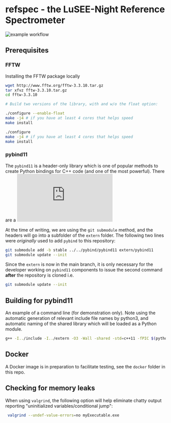 
# refspec - the LuSEE-Night Reference Spectrometer

![example workflow](https://github.com/lusee-night/refspec/actions/workflows/refspec-test.yml/badge.svg)


## Prerequisites 

### FFTW

Installing the FFTW package locally

```bash
wget http://www.fftw.org/fftw-3.3.10.tar.gz
tar xfvz fftw-3.3.10.tar.gz
cd fftw-3.3.10

# Build two versions of the library, with and w/o the float option:

./configure --enable-float
make -j4 # if you have at least 4 cores that helps speed
make install

./configure
make -j4 # if you have at least 4 cores that helps speed
make install
```

### pybind11

The `pybind11` is a header-only library which is one of popular methods
to create Python bindings for C++ code (and one of the most powerful).
There are a ![few ways to install pybind11](https://pybind11.readthedocs.io/en/stable/installing.html)

At the time of writing, we are using the `git submodule` method, and the headers
will go into a subfolder of the `extern` folder. The following two lines were _originally_
used to add `pybind` to this repository:

```bash
git submodule add -b stable ../../pybind/pybind11 extern/pybind11
git submodule update --init
```

Since the `extern` is now in the main branch, it is only necessary for the developer
working on `pybind11` components to issue the second command __after__ the repository is cloned
i.e.

```bash
git submodule update --init
```



## Building for pybind11

An example of a command line (for demonstration only). Note using the automatic generation of relevant include file names by python3,
and automatic naming of the shared library which will be loaded as a Python module.
```bash
g++ -I../include -I../extern -O3 -Wall -shared -std=c++11 -fPIC $(python3 -m pybind11 --includes) SpecConfig.cpp SpecOutput.cpp SignalGenerator.cpp RefSpectrometer.cpp pfb.cpp -lfftw3 -lfftw3f -o refspec$(python3.10-config --extension-suffix)
```


## Docker

A Docker image is in preparation to facilitate testing, see the ```docker```
folder in this repo.

## Checking for memory leaks

When using ```valgrind```, the following option will help eliminate chatty output reporting "uninitialized variables/conditional jump":

```bash
 valgrind --undef-value-errors=no myExecutable.exe
```


